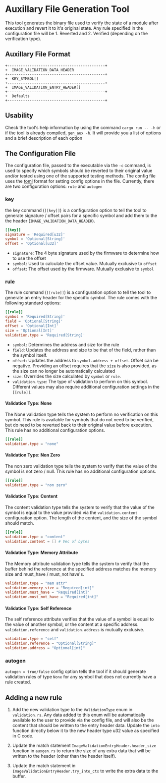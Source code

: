 # Auxillary File Generation Tool

This tool generates the binary file used to verify the state of a module after execution and revert it to it's original state. Any rule specified in the configuration file will be 1. Reverted and 2. Verified (depending on the verification type).

## Auxillary File Format

```
+--------------------------------------------+
+  IMAGE_VALIDATION_DATA_HEADER
+--------------------------------------------+
+  KEY_SYMBOL[]
+--------------------------------------------+
+  IMAGE_VALIDATION_ENTRY_HEADER[]
+--------------------------------------------+
+  Defaults
+--------------------------------------------+
```

## Usability

Check the tool's help information by using the command `cargo run -- -h` or if the tool is already compiled, `gen_aux -h`. It will provide you a list of options and a brief description of each option

## The Configuration File

The configuration file, passed to the executable via the `-c` command, is used to specify which symbols should be reverted to their original value and/or tested using one of the supported testing methods. The config file uses the [toml](https://toml.io/en/) format for setting config options in the file. Currently, there are two configuration options: `rule` and `autogen`

### key

the key command (`[[key]]`) is a configuration option to tell the tool to generate signature / offset pairs for a specific symbol and add them to the the header (`IMAGE_VALIDATION_DATA_HEADER`).

``` toml
[[key]]
signature = 'Required[u32]'
symbol = 'Optional[String]'
offset = 'Optional[u32]'
```

- `signature`: The 4 byte signature used by the firmware to determine how to use the offset
- `symbol`: Used to calculate the offset value. Mutually exclusive to `offset`
- `offset`: The offset used by the firmware. Mutually exclusive to `symbol`

### rule

The rule command (`[[rule]]`) is a configuration option to tell the tool to generate an entry header for the specific symbol. The rule comes with the following standard options:

``` toml
[[rule]]
symbol = 'Required[String]'
field = 'Optional[String]'
offset = 'Optional[Int]'
size = 'Optional[Int]'
validation.type = 'Required[String]'
```

- `symbol`: Determines the address and size for the rule
- `field`: Updates the address and size to be that of the field, rather than the symbol itself.
- `offset`: Updates the address to `symbol.address + offset`. Offset can be negative. Providing an offset requires that the `size` is also provided, as the size can no longer be automatically calculated
- `size`: Overrides the size calculated by `symbol` or `rule`.
- `validation.type`: The type of validation to perform on this symbol. Different values may also require additional configuration settings in the `[[rule]]`.

#### Validation Type: None

The None validation type tells the system to perform no verification on this symbol. This rule is available for symbols that do not need to be verified, but do need to be reverted back to their original value before execution. This rule has no additional configuration options.

``` toml
[[rule]]
validation.type = "none"
```

#### Validation Type: Non Zero

The non zero validation type tells the system to verify that the value of the symbol is not zero / null. This rule has no additional configuration options.

``` toml
[[rule]]
validation.type = "non zero"
```

#### Validation Type: Content

The content validation type tells the system to verify that the value of the symbol is equal to the value provided via the `validation.content` configuration option. The length of the content, and the size of the symbol should match.

``` toml
[[rule]]
validation.type = "content"
validation.content = [] # Vec of bytes
```

#### Validation Type: Memory Attribute

The Memory attribute validation type tells the system to verify that the buffer behind the reference at the specified address matches the memory size and must_have / must_not have's.

``` toml
validation.type = "mem attr"
validation.memory_size = "Required[int]"
validation.must_have = "Required[int]"
validation.must_not_have = "Required[int]"
```

#### Validation Type: Self Reference

The self reference attribute verifies that the value of a symbol is equal to the value of another symbol, or the content at a specific address. `validation.reference` and `validation.address` is mutually exclusive.

``` toml
validation.type = "self"
validation.reference = "Optional[String]"
validation.address = "Optional[int]"

```
### autogen

`autogen = true/false` config option tells the tool if it should generate validation rules of type `None` for any symbol that does not currently have a rule created. 

## Adding a new rule

1. Add the new validation type to the `ValidationType` enum in `validation.rs`. Any data added to this enum will be automatically available to the user to provide via the config file, and will also be the content that should be written to the entry header data. Update the `into` function directly below it to the new header type u32 value as specified in C code.

2. Update the match statement `ImageValidationEntryHeader.header_size` function in `auxgen.rs` to return the size of any extra data that will be written to the header (other than the header itself).

3. Update the match statement in `ImageValidationEntryHeader.try_into_ctx` to write the extra data to the buffer.
